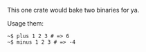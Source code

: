 This one crate would bake two binaries for ya.

Usage them:
```
~$ plus 1 2 3 # => 6
~$ minus 1 2 3 # => -4
```
